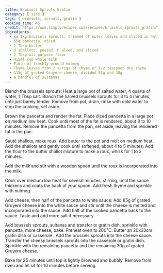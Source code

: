 ```yaml
---
title: Brussels Sprouts Gratin
category: [ side ]
tags: [ brussels, sprouts, gratin ]
cooking_time: 45
credit: https://www.simplyrecipes.com/recipes/brussels_sprouts_gratin/
ingredients:
  - ca 1kg brussels sprouts, trimmed of outer leaves and sliced in half
  - 55g pancetta, diced
  - 1 Tbsp butter
  - 3 shallots, peeled, h alved, and sliced
  - 2 Tbsp all purpose flour
  - 415ml cup whole milk
  - Pinch of freshly ground nutmeg
  - Thyme leaves from 2 sprigs of thyme or 1/2 teaspoon dry thyme
  - 115g of grated Gruyere cheese, divided 85g and 30g
  - a handful of sultanas
---
```


Blanch the brussels sprouts: Heat a large pot of salted water, 4 quarts of water, 1 Tbsp salt. Blanch the halved brussels sprouts for 3 to 4 minutes, until just barely tender. Remove from pot, drain, rinse with cold water to stop the cooking, set aside.

Brown the pancetta and render the fat: Place diced pancetta in a large pot on medium low heat. Cook until most of the fat is rendered, about 8 to 10 minutes. Remove the pancetta from the pan, set aside, leaving the rendered fat in the pan.

Sauté shallots, make roux: Add butter to the pot and melt on medium heat. Add the shallots and gently cook until softened, about 4 to 5 minutes.  Add the flour to the butter shallot mixture to make a roux, whisk for 1 to 2 minutes.

Add the milk and stir with a wooden spoon until the roux is incorporated into the milk.

Cook over medium low heat for several minutes, stirring, until the sauce thickens and coats the back of your spoon. Add fresh thyme and sprinkle with nutmeg.

Add cheese, then half of the pancetta to white sauce: Add 85g of grated Gruyere cheese into the white sauce and stir until the cheese is melted and incorporated into the sauce. Add half of  the cooked pancetta back to the sauce. Taste and add more salt if necessary.

Add brussels sprouts, sultanas and transfer to gratin dish, sprinkle with pancetta, more cheese, bake: Preheat oven to 200°C. Butter an 20x30cm gratin dish or casserole . Add the brussels sprouts into the cheese sauce. Transfer the cheesy brussels sprouts into the casserole or gratin dish. Sprinkle with the remaining pancetta and the remaining 30g of grated Gruyere cheese.

Bake for 25 minutes until top is lightly browned and bubbly. Remove from oven and let sit for 10 minutes before serving.
